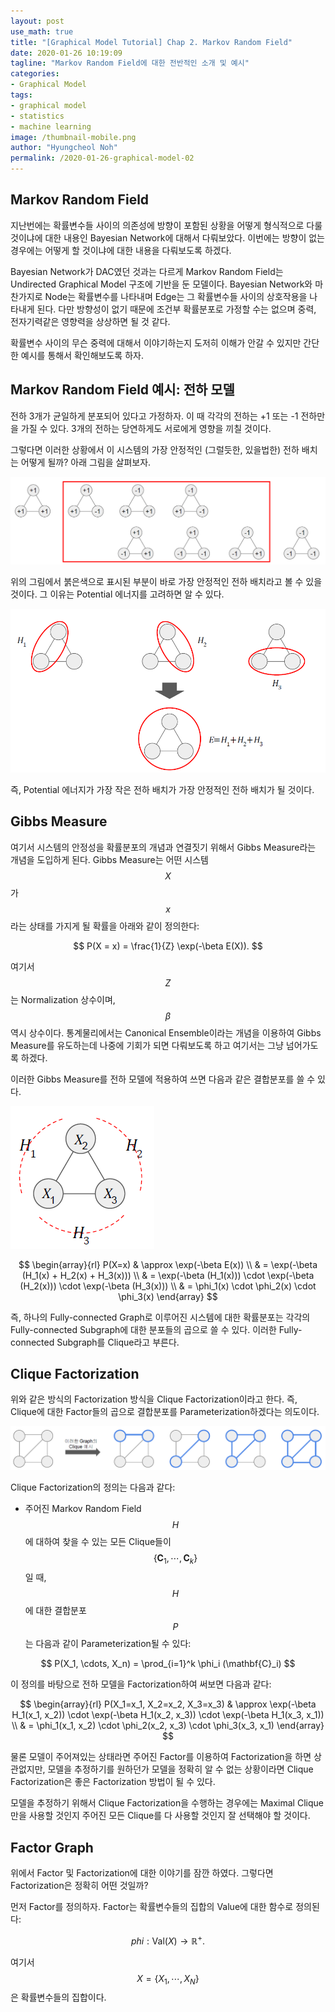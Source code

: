 ```yaml
---
layout: post
use_math: true
title: "[Graphical Model Tutorial] Chap 2. Markov Random Field"
date: 2020-01-26 10:19:09
tagline: "Markov Random Field에 대한 전반적인 소개 및 예시"
categories:
- Graphical Model
tags:
- graphical model
- statistics
- machine learning
image: /thumbnail-mobile.png
author: "Hyungcheol Noh"
permalink: /2020-01-26-graphical-model-02
---
```


## Markov Random Field
지난번에는 확률변수들 사이의 의존성에 방향이 포함된 상황을 어떻게 형식적으로 다룰 것이냐에 대한 내용인 Bayesian Network에 대해서 다뤄보았다. 이번에는 방향이 없는 경우에는 어떻게 할 것이냐에 대한 내용을 다뤄보도록 하겠다.

Bayesian Network가 DAC였던 것과는 다르게 Markov Random Field는 Undirected Graphical Model 구조에 기반을 둔 모델이다. Bayesian Network와 마찬가지로 Node는 확률변수를 나타내며 Edge는 그 확률변수들 사이의 상호작용을 나타내게 된다. 다만 방향성이 없기 때문에 조건부 확률분포로 가정할 수는 없으며 중력, 전자기력같은 영향력을 상상하면 될 것 같다.

확률변수 사이의 무슨 중력에 대해서 이야기하는지 도저히 이해가 안갈 수 있지만 간단한 예시를 통해서 확인해보도록 하자.

## Markov Random Field 예시: 전하 모델
전하 3개가 균일하게 분포되어 있다고 가정하자. 이 때 각각의 전하는 +1 또는 -1 전하만을 가질 수 있다. 3개의 전하는 당연하게도 서로에게 영향을 끼칠 것이다.

그렇다면 이러한 상황에서 이 시스템의 가장 안정적인 (그럴듯한, 있을법한) 전하 배치는 어떻게 될까? 아래 그림을 살펴보자.

![](/assets/img/2020-01-26-graphical-model-02/2020-01-26-graphical-model-02_2020-01-26-10-26-01.png)

위의 그림에서 붉은색으로 표시된 부분이 바로 가장 안정적인 전하 배치라고 볼 수 있을 것이다. 그 이유는 Potential 에너지를 고려하면 알 수 있다.

![](/assets/img/2020-01-26-graphical-model-02/2020-01-26-graphical-model-02_2020-01-26-10-27-05.png)

즉, Potential 에너지가 가장 작은 전하 배치가 가장 안정적인 전하 배치가 될 것이다.

## Gibbs Measure
여기서 시스템의 안정성을 확률분포의 개념과 연결짓기 위해서 Gibbs Measure라는 개념을 도입하게 된다. Gibbs Measure는 어떤 시스템 $$X$$가 $$x$$라는 상태를 가지게 될 확률을 아래와 같이 정의한다:

$$
P(X = x) = \frac{1}{Z} \exp(-\beta E(X)).
$$

여기서 $$Z$$는 Normalization 상수이며, $$\beta$$ 역시 상수이다. 통계물리에서는 Canonical Ensemble이라는 개념을 이용하여 Gibbs Measure를 유도하는데 나중에 기회가 되면 다뤄보도록 하고 여기서는 그냥 넘어가도록 하겠다.

이러한 Gibbs Measure를 전하 모델에 적용하여 쓰면 다음과 같은 결합분포를 쓸 수 있다.

![](/assets/img/2020-01-26-graphical-model-02/2020-01-26-graphical-model-02_2020-01-26-10-58-56.png)

$$
\begin{array}{rl}
P(X=x)
& \approx \exp(-\beta E(x)) \\
& = \exp(-\beta (H_1(x) + H_2(x) + H_3(x))) \\
& = \exp(-\beta (H_1(x))) \cdot \exp(-\beta (H_2(x))) \cdot \exp(-\beta (H_3(x))) \\
& = \phi_1(x) \cdot \phi_2(x) \cdot \phi_3(x)
\end{array}
$$

즉, 하나의 Fully-connected Graph로 이루어진 시스템에 대한 확률분포는 각각의 Fully-connected Subgraph에 대한 분포들의 곱으로 쓸 수 있다. 이러한 Fully-connected Subgraph를 Clique라고 부른다.

## Clique Factorization
위와 같은 방식의 Factorization 방식을 Clique Factorization이라고 한다. 즉, Clique에 대한 Factor들의 곱으로 결합분포를 Parameterization하겠다는 의도이다.

![](/assets/img/2020-01-26-graphical-model-02/2020-01-26-graphical-model-02_2020-01-26-11-02-11.png)

Clique Factorization의 정의는 다음과 같다:
- 주어진 Markov Random Field $$H$$에 대하여 찾을 수 있는 모든 Clique들이 $$\{ \mathbf{C}_1, \cdots, \mathbf{C}_k\}$$일 때, $$H$$에 대한 결합분포 $$P$$는 다음과 같이 Parameterization될 수 있다:

$$
P(X_1, \cdots, X_n) = \prod_{i=1}^k \phi_i (\mathbf{C}_i)
$$

이 정의를 바탕으로 전하 모델을 Factorization하여 써보면 다음과 같다:

$$
\begin{array}{rl}
P(X_1=x_1, X_2=x_2, X_3=x_3)
& \approx \exp(-\beta H_1(x_1, x_2)) \cdot \exp(-\beta H_1(x_2, x_3)) \cdot \exp(-\beta H_1(x_3, x_1)) \\
& = \phi_1(x_1, x_2) \cdot \phi_2(x_2, x_3) \cdot \phi_3(x_3, x_1)
\end{array}
$$

물론 모델이 주어져있는 상태라면 주어진 Factor를 이용하여 Factorization을 하면 상관없지만, 모델을 추정하기를 원하던가 모델을 정확히 알 수 없는 상황이라면 Clique Factorization은 좋은 Factorization 방법이 될 수 있다.

모델을 추정하기 위해서 Clique Factorization을 수행하는 경우에는 Maximal Clique만을 사용할 것인지 주어진 모든 Clique를 다 사용할 것인지 잘 선택해야 할 것이다.

## Factor Graph
위에서 Factor 및 Factorization에 대한 이야기를 잠깐 하였다. 그렇다면 Factorization은 정확히 어떤 것일까?

먼저 Factor를 정의하자. Factor는 확률변수들의 집합의 Value에 대한 함수로 정의된다:

$$
phi: \text{Val}(X) \rightarrow \mathbb{R}^+.
$$

여기서 $$X=\{X_1, \cdots, X_N\}$$은 확률변수들의 집합이다.
